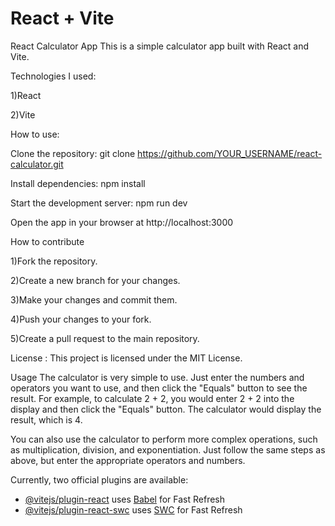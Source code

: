 # React + Vite

React Calculator App
This is a simple calculator app built with React and Vite.

Technologies I used: 

1)React

2)Vite

How to use: 

Clone the repository:
git clone https://github.com/YOUR_USERNAME/react-calculator.git

Install dependencies:
npm install

Start the development server:
npm run dev

Open the app in your browser at http://localhost:3000

How to contribute

1)Fork the repository.

2)Create a new branch for your changes.

3)Make your changes and commit them.

4)Push your changes to your fork.

5)Create a pull request to the main repository.

License :
This project is licensed under the MIT License.

Usage
The calculator is very simple to use. Just enter the numbers and operators you want to use, and then click the "Equals" button to see the result.
For example, to calculate 2 + 2, you would enter 2 + 2 into the display and then click the "Equals" button. The calculator would display the result, which is 4.

You can also use the calculator to perform more complex operations, such as multiplication, division, and exponentiation. Just follow the same steps as above, but enter the appropriate operators and numbers.

Currently, two official plugins are available:

- [@vitejs/plugin-react](https://github.com/vitejs/vite-plugin-react/blob/main/packages/plugin-react/README.md) uses [Babel](https://babeljs.io/) for Fast Refresh
- [@vitejs/plugin-react-swc](https://github.com/vitejs/vite-plugin-react-swc) uses [SWC](https://swc.rs/) for Fast Refresh
